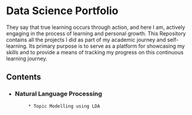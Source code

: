 # Data Science Portfolio

They say that true learning occurs through action, and here I am, actively engaging in the process of learning and personal growth. This Repository contains all the projects I did as part of my academic journey and self-learning. Its primary purpose is to serve as a platform for showcasing my skills and to provide a means of tracking my progress on this continuous learning journey.

## Contents
* ### Natural Language Processing
           * Topic Modelling using LDA 
  

